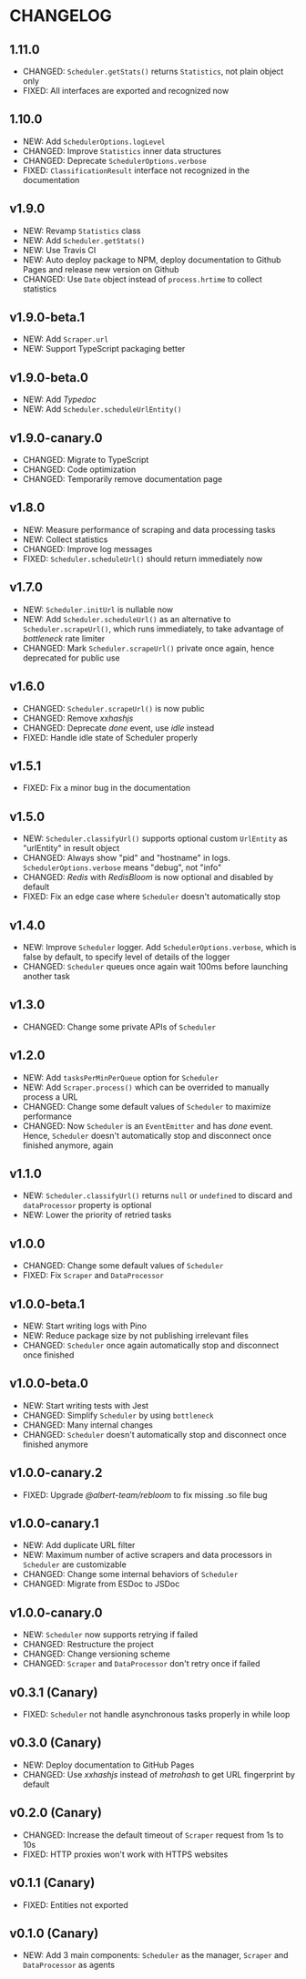 # CHANGELOG

## 1.11.0

- CHANGED: `Scheduler.getStats()` returns `Statistics`, not plain object only
- FIXED: All interfaces are exported and recognized now

## 1.10.0

- NEW: Add `SchedulerOptions.logLevel`
- CHANGED: Improve `Statistics` inner data structures
- CHANGED: Deprecate `SchedulerOptions.verbose`
- FIXED: `ClassificationResult` interface not recognized in the documentation

## v1.9.0

- NEW: Revamp `Statistics` class
- NEW: Add `Scheduler.getStats()`
- NEW: Use Travis CI
- NEW: Auto deploy package to NPM, deploy documentation to Github Pages and release new version on Github
- CHANGED: Use `Date` object instead of `process.hrtime` to collect statistics

## v1.9.0-beta.1

- NEW: Add `Scraper.url`
- NEW: Support TypeScript packaging better

## v1.9.0-beta.0

- NEW: Add _Typedoc_
- NEW: Add `Scheduler.scheduleUrlEntity()`

## v1.9.0-canary.0

- CHANGED: Migrate to TypeScript
- CHANGED: Code optimization
- CHANGED: Temporarily remove documentation page

## v1.8.0

- NEW: Measure performance of scraping and data processing tasks
- NEW: Collect statistics
- CHANGED: Improve log messages
- FIXED: `Scheduler.scheduleUrl()` should return immediately now

## v1.7.0

- NEW: `Scheduler.initUrl` is nullable now
- NEW: Add `Scheduler.scheduleUrl()` as an alternative to `Scheduler.scrapeUrl()`, which runs immediately, to take advantage of _bottleneck_ rate limiter
- CHANGED: Mark `Scheduler.scrapeUrl()` private once again, hence deprecated for public use

## v1.6.0

- CHANGED: `Scheduler.scrapeUrl()` is now public
- CHANGED: Remove _xxhashjs_
- CHANGED: Deprecate _done_ event, use _idle_ instead
- FIXED: Handle idle state of Scheduler properly

## v1.5.1

- FIXED: Fix a minor bug in the documentation

## v1.5.0

- NEW: `Scheduler.classifyUrl()` supports optional custom `UrlEntity` as "urlEntity" in result object
- CHANGED: Always show "pid" and "hostname" in logs. `SchedulerOptions.verbose` means "debug", not "info"
- CHANGED: _Redis_ with _RedisBloom_ is now optional and disabled by default
- FIXED: Fix an edge case where `Scheduler` doesn't automatically stop

## v1.4.0

- NEW: Improve `Scheduler` logger. Add `SchedulerOptions.verbose`, which is false by default, to specify level of details of the logger
- CHANGED: `Scheduler` queues once again wait 100ms before launching another task

## v1.3.0

- CHANGED: Change some private APIs of `Scheduler`

## v1.2.0

- NEW: Add `tasksPerMinPerQueue` option for `Scheduler`
- NEW: Add `Scraper.process()` which can be overrided to manually process a URL
- CHANGED: Change some default values of `Scheduler` to maximize performance
- CHANGED: Now `Scheduler` is an `EventEmitter` and has _done_ event. Hence, `Scheduler` doesn't automatically stop and disconnect once finished anymore, again

## v1.1.0

- NEW: `Scheduler.classifyUrl()` returns `null` or `undefined` to discard and `dataProcessor` property is optional
- NEW: Lower the priority of retried tasks

## v1.0.0

- CHANGED: Change some default values of `Scheduler`
- FIXED: Fix `Scraper` and `DataProcessor`

## v1.0.0-beta.1

- NEW: Start writing logs with Pino
- NEW: Reduce package size by not publishing irrelevant files
- CHANGED: `Scheduler` once again automatically stop and disconnect once finished

## v1.0.0-beta.0

- NEW: Start writing tests with Jest
- CHANGED: Simplify `Scheduler` by using `bottleneck`
- CHANGED: Many internal changes
- CHANGED: `Scheduler` doesn't automatically stop and disconnect once finished anymore

## v1.0.0-canary.2

- FIXED: Upgrade _@albert-team/rebloom_ to fix missing .so file bug

## v1.0.0-canary.1

- NEW: Add duplicate URL filter
- NEW: Maximum number of active scrapers and data processors in `Scheduler` are customizable
- CHANGED: Change some internal behaviors of `Scheduler`
- CHANGED: Migrate from ESDoc to JSDoc

## v1.0.0-canary.0

- NEW: `Scheduler` now supports retrying if failed
- CHANGED: Restructure the project
- CHANGED: Change versioning scheme
- CHANGED: `Scraper` and `DataProcessor` don't retry once if failed

## v0.3.1 (Canary)

- FIXED: `Scheduler` not handle asynchronous tasks properly in while loop

## v0.3.0 (Canary)

- NEW: Deploy documentation to GitHub Pages
- CHANGED: Use _xxhashjs_ instead of _metrohash_ to get URL fingerprint by default

## v0.2.0 (Canary)

- CHANGED: Increase the default timeout of `Scraper` request from 1s to 10s
- FIXED: HTTP proxies won't work with HTTPS websites

## v0.1.1 (Canary)

- FIXED: Entities not exported

## v0.1.0 (Canary)

- NEW: Add 3 main components: `Scheduler` as the manager, `Scraper` and `DataProcessor` as agents
